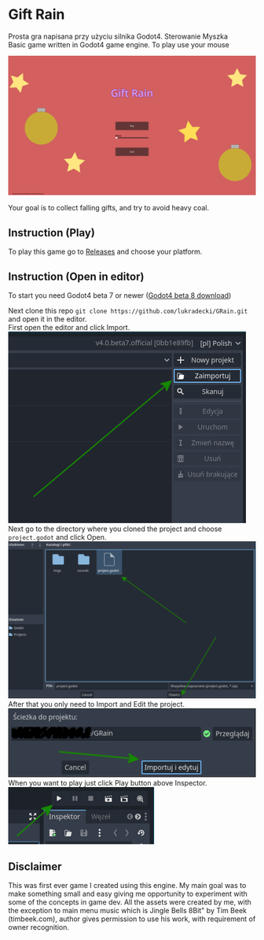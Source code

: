 # Gift Rain
Prosta gra napisana przy użyciu silnika Godot4. Sterowanie Myszka  
Basic game written in Godot4 game engine. To play use your mouse

![screenshot1](screenshots/screenshot1.png)

Your goal is to collect falling gifts, and try to avoid heavy coal.
## Instruction (Play)
To play this game go to [Releases](https://github.com/lukradecki/GRain/releases) and choose your platform.
## Instruction (Open in editor)
To start you need Godot4 beta 7 or newer ([Godot4 beta 8 download](https://downloads.tuxfamily.org/godotengine/4.0/beta8/))   

Next clone this repo `git clone https://github.com/lukradecki/GRain.git` and open it in the editor.  
First open the editor and click Import.  
![screenshot1](screenshots/screenshot2.png)    
Next go to the directory where you cloned the project and choose `project.godot` and click Open.  
![screenshot1](screenshots/screenshot3.png)  
After that you only need to Import and Edit the project.  
![screenshot1](screenshots/screenshot4.png)  
When you want to play just click Play button above Inspector.  
![screenshot1](screenshots/screenshot5.png)

## Disclaimer
This was first ever game I created using this engine. My main goal was to make something small and easy giving me opportunity to experiment with some of the concepts in game dev.
All the assets were created by me, with the exception to main menu music which is Jingle Bells 8Bit" by Tim Beek (timbeek.com), author gives permission to use his work, with requirement of owner recognition.

